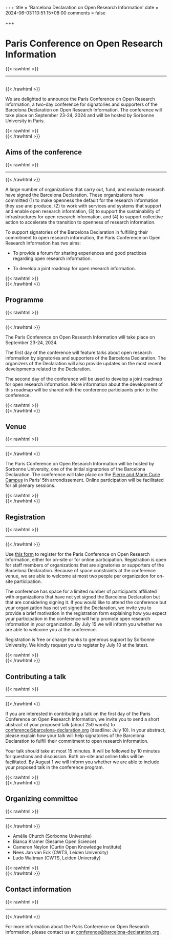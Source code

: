+++
title = 'Barcelona Declaration on Open Research Information'
date = 2024-06-03T10:51:15+08:00
comments = false

+++

# Paris Conference on Open Research Information
{{< rawhtml >}}
<hr class="small">
</br>
{{< /rawhtml >}}


We are delighted to announce the Paris Conference on Open Research Information, a two-day conference for signatories and supporters of the Barcelona Declaration on Open Research Information. The conference will take place on September 23-24, 2024 and will be hosted by Sorbonne University in Paris.

{{< rawhtml >}}
</br>
{{< /rawhtml >}}
## Aims of the conference
{{< rawhtml >}}
<hr class="small">
{{< /rawhtml >}}

A large number of organizations that carry out, fund, and evaluate research have signed the Barcelona Declaration. These organizations have committed (1) to make openness the default for the research information they use and produce, (2) to work with services and systems that support and enable open research information, (3) to support the sustainability of infrastructures for open research information, and (4) to support collective action to accelerate the transition to openness of research information.

To support signatories of the Barcelona Declaration in fulfilling their commitment to open research information, the Paris Conference on Open Research Information has two aims:

* To provide a forum for sharing experiences and good practices regarding open research information.

* To develop a joint roadmap for open research information.

{{< rawhtml >}}
</br>
{{< /rawhtml >}}
## Programme
{{< rawhtml >}}
<hr class="small">
{{< /rawhtml >}}

The Paris Conference on Open Research Information will take place on September 23-24, 2024.

The first day of the conference will feature talks about open research information by signatories and supporters of the Barcelona Declaration. The organizers of the Declaration will also provide updates on the most recent developments related to the Declaration.

The second day of the conference will be used to develop a joint roadmap for open research information. More information about the development of this roadmap will be shared with the conference participants prior to the conference.

{{< rawhtml >}}
</br>
{{< /rawhtml >}}
## Venue
{{< rawhtml >}}
<hr class="small">
{{< /rawhtml >}}

The Paris Conference on Open Research Information will be hosted by Sorbonne University, one of the initial signatories of the Barcelona Declaration. The conference will take place on the [Pierre and Marie Curie Campus](https://maps.app.goo.gl/pHiBfZG28G5T4x6h7) in Paris’ 5th arrondissement. Online participation will be facilitated for all plenary sessions.

{{< rawhtml >}}
</br>
{{< /rawhtml >}}
## Registration
{{< rawhtml >}}
<hr class="small">
{{< /rawhtml >}}

Use [this form](https://lime3-app3.sorbonne-universite.fr/index.php/428114?lang=en) to register for the Paris Conference on Open Research Information, either for on-site or for online participation. Registration is open for staff members of organizations that are signatories or supporters of the Barcelona Declaration. Because of space constraints at the conference venue, we are able to welcome at most two people per organization for on-site participation.

The conference has space for a limited number of participants affiliated with organizations that have not yet signed the Barcelona Declaration but that are considering signing it. If you would like to attend the conference but your organization has not yet signed the Declaration, we invite you to provide a brief motivation in the registration form explaining how you expect your participation in the conference will help promote open research information in your organization. By July 15 we will inform you whether we are able to welcome you at the conference.

Registration is free or charge thanks to generous support by Sorbonne University. We kindly request you to register by July 10 at the latest.

{{< rawhtml >}}
</br>
{{< /rawhtml >}}
## Contributing a talk
{{< rawhtml >}}
<hr class="small">
{{< /rawhtml >}}

If you are interested in contributing a talk on the first day of the Paris Conference on Open Research Information, we invite you to send a short abstract of your proposed talk (about 250 words) to [conference@barcelona-declaration.org](mailto:conference@barcelona-declaration.org) (deadline: July 10). In your abstract, please explain how your talk will help signatories of the Barcelona Declaration to fulfill their commitment to open research information.

Your talk should take at most 15 minutes. It will be followed by 10 minutes for questions and discussion. Both on-site and online talks will be facilitated. By August 1 we will inform you whether we are able to include your proposed talk in the conference program.

{{< rawhtml >}}
</br>
{{< /rawhtml >}}
## Organizing committee
{{< rawhtml >}}
<hr class="small">
{{< /rawhtml >}}

* Amélie Church (Sorbonne Universite)
* Bianca Kramer (Sesame Open Science)
* Cameron Neylon (Curtin Open Knowledge Institute)
* Nees Jan van Eck (CWTS, Leiden University)
* Ludo Waltman (CWTS, Leiden University)

{{< rawhtml >}}
</br>
{{< /rawhtml >}}
## Contact information
{{< rawhtml >}}
<hr class="small">
{{< /rawhtml >}}

For more information about the Paris Conference on Open Research Information, please contact us at [conference@barcelona-declaration.org](mailto:conference@barcelona-declaration.org).